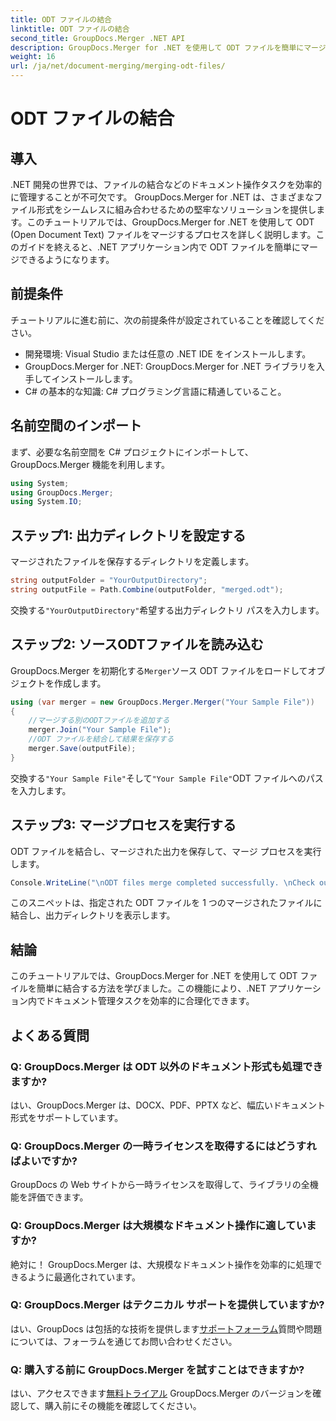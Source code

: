 ```yaml
---
title: ODT ファイルの結合
linktitle: ODT ファイルの結合
second_title: GroupDocs.Merger .NET API
description: GroupDocs.Merger for .NET を使用して ODT ファイルを簡単にマージする方法を学びます。この強力なライブラリを使用してドキュメント管理機能を強化します。
weight: 16
url: /ja/net/document-merging/merging-odt-files/
---
```


# ODT ファイルの結合

## 導入
.NET 開発の世界では、ファイルの結合などのドキュメント操作タスクを効率的に管理することが不可欠です。 GroupDocs.Merger for .NET は、さまざまなファイル形式をシームレスに組み合わせるための堅牢なソリューションを提供します。このチュートリアルでは、GroupDocs.Merger for .NET を使用して ODT (Open Document Text) ファイルをマージするプロセスを詳しく説明します。このガイドを終えると、.NET アプリケーション内で ODT ファイルを簡単にマージできるようになります。
## 前提条件
チュートリアルに進む前に、次の前提条件が設定されていることを確認してください。
- 開発環境: Visual Studio または任意の .NET IDE をインストールします。
- GroupDocs.Merger for .NET: GroupDocs.Merger for .NET ライブラリを入手してインストールします。
- C# の基本的な知識: C# プログラミング言語に精通していること。

## 名前空間のインポート
まず、必要な名前空間を C# プロジェクトにインポートして、GroupDocs.Merger 機能を利用します。
```csharp
using System; 
using GroupDocs.Merger;
using System.IO;
```
## ステップ1: 出力ディレクトリを設定する
マージされたファイルを保存するディレクトリを定義します。
```csharp
string outputFolder = "YourOutputDirectory";
string outputFile = Path.Combine(outputFolder, "merged.odt");
```
交換する`"YourOutputDirectory"`希望する出力ディレクトリ パスを入力します。
## ステップ2: ソースODTファイルを読み込む
GroupDocs.Merger を初期化する`Merger`ソース ODT ファイルをロードしてオブジェクトを作成します。
```csharp
using (var merger = new GroupDocs.Merger.Merger("Your Sample File"))
{
    //マージする別のODTファイルを追加する
    merger.Join("Your Sample File");
    //ODT ファイルを結合して結果を保存する
    merger.Save(outputFile);
}
```
交換する`"Your Sample File"`そして`"Your Sample File"`ODT ファイルへのパスを入力します。
## ステップ3: マージプロセスを実行する
ODT ファイルを結合し、マージされた出力を保存して、マージ プロセスを実行します。
```csharp
Console.WriteLine("\nODT files merge completed successfully. \nCheck output in {0}", outputFolder);
```
このスニペットは、指定された ODT ファイルを 1 つのマージされたファイルに結合し、出力ディレクトリを表示します。

## 結論
このチュートリアルでは、GroupDocs.Merger for .NET を使用して ODT ファイルを簡単に結合する方法を学びました。この機能により、.NET アプリケーション内でドキュメント管理タスクを効率的に合理化できます。

## よくある質問
### Q: GroupDocs.Merger は ODT 以外のドキュメント形式も処理できますか?
はい、GroupDocs.Merger は、DOCX、PDF、PPTX など、幅広いドキュメント形式をサポートしています。
### Q: GroupDocs.Merger の一時ライセンスを取得するにはどうすればよいですか?
GroupDocs の Web サイトから一時ライセンスを取得して、ライブラリの全機能を評価できます。
### Q: GroupDocs.Merger は大規模なドキュメント操作に適していますか?
絶対に！ GroupDocs.Merger は、大規模なドキュメント操作を効率的に処理できるように最適化されています。
### Q: GroupDocs.Merger はテクニカル サポートを提供していますか?
はい、GroupDocs は包括的な技術を提供します[サポートフォーラム](https://forum.groupdocs.com/c/merger/32)質問や問題については、フォーラムを通じてお問い合わせください。
### Q: 購入する前に GroupDocs.Merger を試すことはできますか?
はい、アクセスできます[無料トライアル](https://releases.groupdocs.com/) GroupDocs.Merger のバージョンを確認して、購入前にその機能を確認してください。